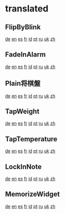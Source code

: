 translated
===============

FlipByBlink
---------------
[de](translation/FlipByBlink/de.html)
[en](translation/FlipByBlink/en.html)
[es](translation/FlipByBlink/es.html)
[fr](translation/FlipByBlink/fr.html)
[id](translation/FlipByBlink/id.html)
[pt](translation/FlipByBlink/pt.html)
[ru](translation/FlipByBlink/ru.html)
[uk](translation/FlipByBlink/uk.html)
[zh](translation/FlipByBlink/zh.html)

FadeInAlarm
---------------
[de](translation/FadeInAlarm/de.html)
[en](translation/FadeInAlarm/en.html)
[es](translation/FadeInAlarm/es.html)
[fr](translation/FadeInAlarm/fr.html)
[id](translation/FadeInAlarm/id.html)
[pt](translation/FadeInAlarm/pt.html)
[ru](translation/FadeInAlarm/ru.html)
[uk](translation/FadeInAlarm/uk.html)
[zh](translation/FadeInAlarm/zh.html)

Plain将棋盤
---------------
[de](translation/Plain将棋盤/de.html)
[en](translation/Plain将棋盤/en.html)
[es](translation/Plain将棋盤/es.html)
[fr](translation/Plain将棋盤/fr.html)
[id](translation/Plain将棋盤/id.html)
[pt](translation/Plain将棋盤/pt.html)
[ru](translation/Plain将棋盤/ru.html)
[uk](translation/Plain将棋盤/uk.html)
[zh](translation/Plain将棋盤/zh.html)

TapWeight
---------------
[de](translation/TapWeight/de.html)
[en](translation/TapWeight/en.html)
[es](translation/TapWeight/es.html)
[fr](translation/TapWeight/fr.html)
[id](translation/TapWeight/id.html)
[pt](translation/TapWeight/pt.html)
[ru](translation/TapWeight/ru.html)
[uk](translation/TapWeight/uk.html)
[zh](translation/TapWeight/zh.html)

TapTemperature
---------------
[de](translation/TapTemperature/de.html)
[en](translation/TapTemperature/en.html)
[es](translation/TapTemperature/es.html)
[fr](translation/TapTemperature/fr.html)
[id](translation/TapTemperature/id.html)
[pt](translation/TapTemperature/pt.html)
[ru](translation/TapTemperature/ru.html)
[uk](translation/TapTemperature/uk.html)
[zh](translation/TapTemperature/zh.html)

LockInNote
---------------
[de](translation/LockInNote/de.html)
[en](translation/LockInNote/en.html)
[es](translation/LockInNote/es.html)
[fr](translation/LockInNote/fr.html)
[id](translation/LockInNote/id.html)
[pt](translation/LockInNote/pt.html)
[ru](translation/LockInNote/ru.html)
[uk](translation/LockInNote/uk.html)
[zh](translation/LockInNote/zh.html)

MemorizeWidget
---------------
[de](translation/MemorizeWidget/de.html)
[en](translation/MemorizeWidget/en.html)
[es](translation/MemorizeWidget/es.html)
[fr](translation/MemorizeWidget/fr.html)
[id](translation/MemorizeWidget/id.html)
[pt](translation/MemorizeWidget/pt.html)
[ru](translation/MemorizeWidget/ru.html)
[uk](translation/MemorizeWidget/uk.html)
[zh](translation/MemorizeWidget/zh.html)
